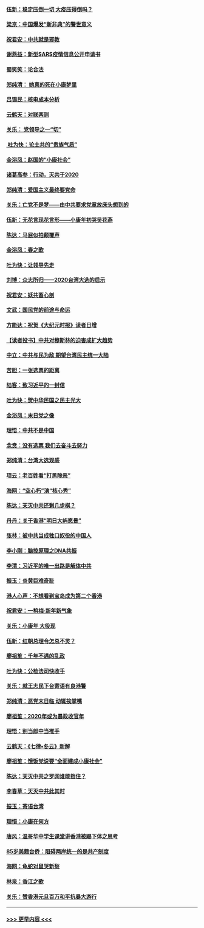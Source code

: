 #### [伍新：稳定压倒一切 大疫压得倒吗？](../pages/nsc993/n11812634.md?t=01222201) 
#### [梁京：中国爆发“新非典”的警世意义](../pages/nsc993/n11812554.md?t=01222201) 
#### [祝君安：中共就是邪教](../pages/nsc993/n11812431.md?t=01222201) 
#### [谢燕益：新型SARS疫情信息公开申请书](../pages/nsc993/n11808840.md?t=01222201) 
#### [蜀笑笑：论合法](../pages/nsc993/n11808064.md?t=01222201) 
#### [郑纯清： 她真的死在小康梦里](../pages/nsc993/n11806623.md?t=01222201) 
#### [吕锡民：核电成本分析](../pages/nsc993/n11806284.md?t=01222201) 
#### [云鹤天：对联两则](../pages/nsc993/n11805957.md?t=01222201) 
#### [关乐： 党领导之一“切”](../pages/nsc993/n11804505.md?t=01222201) 
#### [ 吐为快：论土共的“贵族气质”](../pages/nsc993/n11804490.md?t=01222201) 
#### [金浴凤：赵国的“小康社会”](../pages/nsc993/n11804452.md?t=01222201) 
#### [诸葛高参：行动，灭共于2020](../pages/nsc993/n11804120.md?t=01222201) 
#### [郑纯清：爱国主义最终要党命](../pages/nsc993/n11802197.md?t=01222201) 
#### [关乐：亡党不是梦——由中共要求党章放床头想到的](../pages/nsc993/n11802156.md?t=01222201) 
#### [伍新：无花言现花言形——小康年初哭吴花燕](../pages/nsc993/n11800044.md?t=01222201) 
#### [陈达：马屁似拍颠覆声](../pages/nsc993/n11800010.md?t=01222201) 
#### [金浴凤：春之歌](../pages/nsc993/n11797687.md?t=01222201) 
#### [吐为快：让领导先走](../pages/nsc993/n11797512.md?t=01222201) 
#### [刘博：众志所归——2020台湾大选的启示](../pages/nsc993/n11796878.md?t=01222201) 
#### [祝君安：妖共畜心剖](../pages/nsc993/n11794273.md?t=01222201) 
#### [文武：国民党的前途与命运](../pages/nsc993/n11794198.md?t=01222201) 
#### [方能达：祝贺《大纪元时报》读者日增](../pages/nsc993/n11793807.md?t=01222201) 
#### [【读者投书】中共对穆斯林的迫害成扩大趋势](../pages/nsc993/n11791371.md?t=01222201) 
#### [中立：中共与民为敌 期望台湾民主统一大陆](../pages/nsc993/n11790392.md?t=01222201) 
#### [苦胆：一张选票的距离](../pages/nsc993/n11788914.md?t=01222201) 
#### [陆客：致习近平的一封信](../pages/nsc993/n11788867.md?t=01222201) 
#### [吐为快：贺中华民国之民主光大](../pages/nsc993/n11788618.md?t=01222201) 
#### [金浴凤：末日党之像](../pages/nsc993/n11787475.md?t=01222201) 
#### [理悟：中共不是中国](../pages/nsc993/n11787463.md?t=01222201) 
#### [念贲：没有选票  我们去奋斗去努力](../pages/nsc993/n11787398.md?t=01222201) 
#### [郑纯清：台湾大选观感](../pages/nsc993/n11786210.md?t=01222201) 
#### [项云：老百姓看“打黑除恶”](../pages/nsc993/n11785398.md?t=01222201) 
#### [海网：“空心朽”演“核心秀”](../pages/nsc993/n11783874.md?t=01222201) 
#### [陈达：天灭中共还剩几步棋？](../pages/nsc993/n11783719.md?t=01222201) 
#### [丹丹：关于香港“明日大屿愿景”](../pages/nsc993/n11783273.md?t=01222201) 
#### [张林：被中共当成牲口奴役的中国人](../pages/nsc993/n11782397.md?t=01222201) 
#### [李小刚：脑控原理之DNA共振](../pages/nsc993/n11780962.md?t=01222201) 
#### [李清：习近平的唯一出路是解体中共](../pages/nsc993/n11780866.md?t=01222201) 
#### [振玉：炎黄巨难奇耻](../pages/nsc993/n11779632.md?t=01222201) 
#### [港人心声：不想看到宝岛成为第二个香港](../pages/nsc993/n11778817.md?t=01222201) 
#### [祝君安：一剪梅‧新年新气象](../pages/nsc993/n11776340.md?t=01222201) 
#### [关乐：小康年 大役现](../pages/nsc993/n11774213.md?t=01222201) 
#### [伍新：红朝总理令怎总不灵？](../pages/nsc993/n11770813.md?t=01222201) 
#### [廖祖笙：千年不遇的乱政](../pages/nsc993/n11770373.md?t=01222201) 
#### [吐为快：公检法司快收手](../pages/nsc993/n11770359.md?t=01222201) 
#### [关乐：就王志民下台寄语有良港警](../pages/nsc993/n11769903.md?t=01222201) 
#### [郑纯清：恶党末日临 动辄挨掌嘴](../pages/nsc993/n11769356.md?t=01222201) 
#### [廖祖笙：2020年或为暴政收官年](../pages/nsc993/n11768216.md?t=01222201) 
#### [理悟：别当郎中当推手](../pages/nsc993/n11768243.md?t=01222201) 
#### [云鹤天：《七律▪冬云》新解](../pages/nsc993/n11768204.md?t=01222201) 
#### [廖祖笙：饿饭党说要“全面建成小康社会”](../pages/nsc993/n11767482.md?t=01222201) 
#### [陈达：天灭中共之罗网谁能挡住？](../pages/nsc993/n11767465.md?t=01222201) 
#### [李春草：天灭中共此其时](../pages/nsc993/n11767452.md?t=01222201) 
#### [振玉：寄语台湾](../pages/nsc993/n11767432.md?t=01222201) 
#### [理悟：小康在何方](../pages/nsc993/n11767394.md?t=01222201) 
#### [唐风：温哥华中学生课堂讲香港被踢下体之思考](../pages/nsc993/n11766848.md?t=01222201) 
#### [85岁美籍台侨：阻碍两岸统一的是共产制度](../pages/nsc993/n11765043.md?t=01222201) 
#### [海网：龟蛇对鼠哭新愁](../pages/nsc993/n11764895.md?t=01222201) 
#### [林泉：香江之歌](../pages/nsc993/n11764415.md?t=01222201) 
#### [关乐：赞香港元旦百万和平抗暴大游行](../pages/nsc993/n11764382.md?t=01222201) 

----
#### [ >>> 更早内容 <<< ](../indexes/nsc993-earlier.md)
